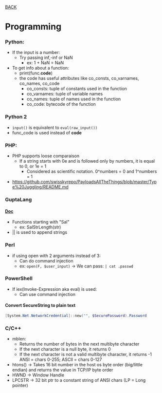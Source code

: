 [BACK](../README.md)
# Programming

### Python:
- If the input is a number:
  - Try passing inf,-inf or NaN
    - ex: 1 + NaN = NaN
- To get info about a function:
  - print(func.__code__)
  - the code has useful attributes like co_consts, co_varnames, co_names, co_code
    - co_consts: tuple of constants used in the function
    - co_varnames: tuple of variable names
    - co_names: tuple of names used in the function
    - co_code: bytecode of the function

### Python 2
- `input()` is equivalent to `eval(raw_input())`
- func_code is used instead of __code__
  
### PHP:
- PHP supports loose comparaison
  - If a string starts with 0e and is followed only by numbers, it is equal to 0, or 1e = 1
    - Considered as scientific notation. 0^numbers = 0 and 1^numbers = 1
- https://github.com/swisskyrepo/PayloadsAllTheThings/blob/master/Type%20Juggling/README.md

### GuptaLang

#### [Doc](https://samples.tdcommunity.net/samples/TDMobile/Documents/OpenText%20Gupta%20TD%20Mobile%20Primer.pdf)

- Functions starting with "Sal"
  - ex: SalStrLength(str)
- || is used to append strings

### Perl
- if using open with 2 arguments instead of 3:
  - Can do command injection
  - ex: `open(F, $user_input)` -> We can pass: `| cat .passwd`

### PowerShell

- If iex(Invoke-Expression aka eval) is used:
  - Can use command injection 
  
#### Convert SecureString to plain text
```powershell
[System.Net.NetworkCredential]::new("", $SecurePassword).Password
```


### C/C++

- mblen:
  - Returns the number of bytes in the next multibyte character
  - If the next character is a null byte, it returns 0
  - If the next character is not a valid multibyte character, it returns -1
  ANSI = chars 0-255; ASCII = chars 0-127
- htons() -> Takes 16 bit number in the host os byte order (big/little endian) and returns the value in TCP/IP byte order
- HWND -> Window Handle
- LPCSTR -> 32 bit ptr to a constant string of ANSI chars (LP = Long pointer)